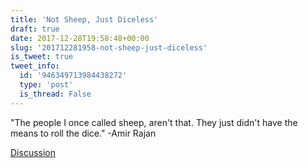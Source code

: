 ```yaml
---
title: 'Not Sheep, Just Diceless'
draft: true
date: 2017-12-28T19:58:48+00:00
slug: '201712281958-not-sheep-just-diceless'
is_tweet: true
tweet_info:
  id: '946349713984438272'
  type: 'post'
  is_thread: False
---
```




"The people I once called sheep, aren't that. They just didn't have the means to roll the dice." -Amir Rajan

[Discussion](https://x.com/sytelus/status/946349713984438272)

